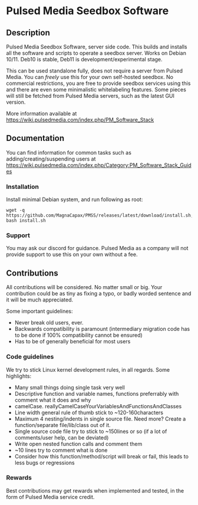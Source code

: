 # Pulsed Media Seedbox Software

## Description

Pulsed Media Seedbox Software, server side code.
This builds and installs all the software and scripts to operate a seedbox server.
Works on Debian 10/11. Deb10 is stable, Deb11 is development/experimental stage.

This can be used standalone fully, does not require a server from Pulsed Media. You can _freely_ use this for your own self-hosted seedbox.
No commercial restrictions, you are free to provide seedbox services using this and there are even some minimalistic whitelabeling features.
Some pieces will still be fetched from Pulsed Media servers, such as the latest GUI version.

More information available at https://wiki.pulsedmedia.com/index.php/PM_Software_Stack


## Documentation

You can find information for common tasks such as adding/creating/suspending users at https://wiki.pulsedmedia.com/index.php/Category:PM_Software_Stack_Guides

### Installation

Install minimal Debian system, and run following as root:
```
wget -q https://github.com/MagnaCapax/PMSS/releases/latest/download/install.sh; bash install.sh
```

### Support

You may ask our discord for guidance.
Pulsed Media as a company will not provide support to use this on your own without a fee.


## Contributions

All contributions will be considered. No matter small or big. Your contribution could be as tiny as fixing a typo, or badly worded sentence and it will be much appreciated.

Some important guidelines:

 * Never break old users, ever.
 * Backwards compatibility is paramount (intermediary migration code has to be done if 100% compatibility cannot be ensured)
 * Has to be of generally beneficial for most users

 ### Code guidelines

 We try to stick Linux kernel development rules, in all regards. Some highlights:

  * Many small things doing single task very well
  * Descriptive function and variable names, functions preferrably with comment what it does and why
  * camelCase. reallyCamelCaseYourVariablesAndFunctionsAndClasses
  * Line width general rule of thumb stick to ~120-160characters
  * Maximum 4 nesting/indents in single source file. Need more? Create a function/separate file/lib/class out of it.
  * Single source code file try to stick to ~150lines or so (if a lot of comments/user help, can be deviated)
  * Write open nested function calls and comment them
  * ~10 lines try to comment what is done
  * Consider how this function/method/script will break or fail, this leads to less bugs or regressions

 ### Rewards

 Best contributions may get rewards when implemented and tested, in the form of Pulsed Media service credit.
